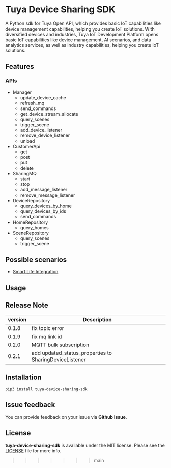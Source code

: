 # Tuya Device Sharing SDK

A Python sdk for Tuya Open API, which provides basic IoT capabilities like device management capabilities, helping you create IoT solutions. 
With diversified devices and industries, Tuya IoT Development Platform opens basic IoT capabilities like device management, AI scenarios, and data analytics services, as well as industry capabilities, helping you create IoT solutions.

## Features
### APIs

- Manager
  - update_device_cache
  - refresh_mq
  - send_commands
  - get_device_stream_allocate
  - query_scenes
  - trigger_scene
  - add_device_listener
  - remove_device_listener
  - unload
- CustomerApi
	- get
	- post
	- put
	- delete
- SharingMQ
	- start
	- stop
	- add_message_listener
	- remove_message_listener
- DeviceRepository
	- query_devices_by_home
	- query_devices_by_ids
	- send_commands
- HomeRepository
	- query_homes
- SceneRepository
	- query_scenes
	- trigger_scene

## Possible scenarios

- [Smart Life Integration](https://github.com/tuya/tuya-smart-life)

## Usage

## Release Note

| version | Description                                            |
| ------- | ------------------------------------------------------ |
| 0.1.8   | fix topic error                                        |
| 0.1.9   | fix mq link id                                         |
| 0.2.0   | MQTT bulk subscription                                 |
| 0.2.1   | add updated_status_properties to SharingDeviceListener |

## Installation

`pip3 install tuya-device-sharing-sdk`

## Issue feedback

You can provide feedback on your issue via **Github Issue**.

## License

**tuya-device-sharing-sdk** is available under the MIT license. Please see the [LICENSE](./LICENSE) file for more info.
>>>>>>> main
